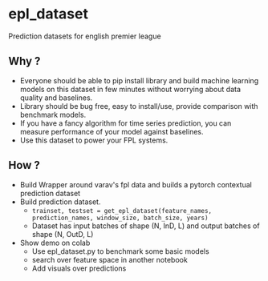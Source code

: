 # epl_dataset
Prediction datasets for english premier league

## Why ?
- Everyone should be able to pip install library and build machine learning models on this dataset in few minutes without worrying about data quality and baselines. 
- Library should be bug free, easy to install/use, provide comparison with benchmark models. 
- If you have a fancy algorithm for time series prediction, you can measure performance of your model against baselines. 
- Use this dataset to power your FPL systems. 


## How ?
- Build Wrapper around varav's fpl data and builds a pytorch contextual prediction dataset
- Build prediction dataset.
    - `trainset, testset = get_epl_dataset(feature_names, prediction_names, window_size, batch_size, years)`
    - Dataset has input batches of shape (N, InD, L) and output batches of shape (N, OutD, L)
- Show demo on colab
    - Use epl_dataset.py to benchmark some basic models 
    - search over feature space in another notebook
    - Add visuals over predictions 

